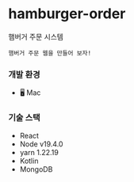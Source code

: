 # hamburger-order
햄버거 주문 시스템

```
햄버거 주문 웹을 만들어 보자!
```

### 개발 환경
-  🖥 Mac


### 기술 스택

- React
- Node v19.4.0
- yarn 1.22.19
- Kotlin
- MongoDB

